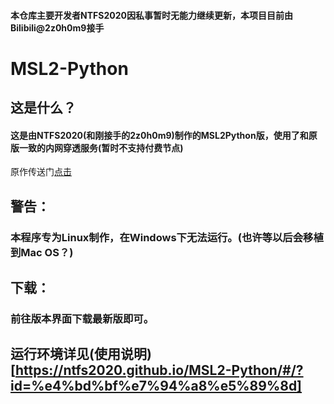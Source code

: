 #### 本仓库主要开发者NTFS2020因私事暂时无能力继续更新，本项目目前由Bilibili@2z0h0m9接手
# MSL2-Python
## 这是什么？
#### 这是由NTFS2020(和刚接手的2z0h0m9)制作的MSL2Python版，使用了和原版一致的内网穿透服务(暂时不支持付费节点)
原作传送门[点击](https://github.com/Waheal/MSL2)
## 警告：
### 本程序专为Linux制作，在Windows下无法运行。(也许等以后会移植到Mac OS？)
## 下载：
### 前往版本界面下载最新版即可。
## 运行环境详见(使用说明)[https://ntfs2020.github.io/MSL2-Python/#/?id=%e4%bd%bf%e7%94%a8%e5%89%8d]

